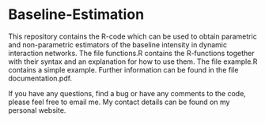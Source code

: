 # Baseline-Estimation
This repository contains the R-code which can be used to obtain parametric and non-parametric estimators of the baseline intensity in dynamic interaction networks. The file functions.R contains the R-functions together with their syntax and an explanation for how to use them. The file example.R contains a simple example. Further information can be found in the file documentation.pdf.

If you have any questions, find a bug or have any comments to the code, please feel free to email me. My contact details can be found on my personal website.
